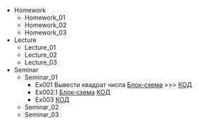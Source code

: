 - Homework
    - Homework_01
    - Homework_02
    - Homework_03
- Lecture
    - Lecture_01
    - Lecture_02
    - Lecture_03
- Seminar
    - Seminar_01
        - Ex001 
        Вывести квадрат числа [Блок-схема](Seminars/Seminar_01/Ex_001/diagram.drawio.png) >>> [КОД](Seminars/Seminar_01/Ex_001/Program.cs)
        - Ex002.1 [Блок-схема](Seminars/Seminar_01/Ex_002.1/Diagram.drawio) [КОД](Seminars/Seminar_01/Ex_002.1/Program.cs)
        - Ex003 [КОД](Seminars/Seminar_01/Ex_003/Program.cs)
    - Seminar_02
    - Seminar_03